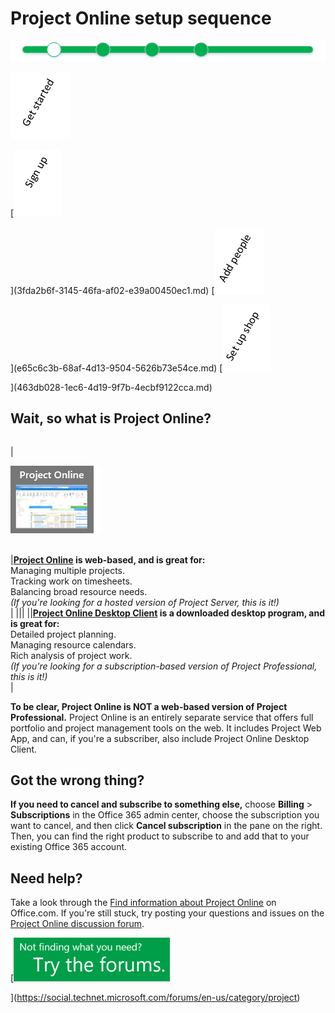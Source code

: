 
# Project Online setup sequence

  
    
    
![Graphic showing a sequence of articles to set up get started with Project Online](images/3bc197ad-3e30-4c8e-9b98-72d7246013e3.png)
  
    
    

  
    
    
![Graphic showing the current article, Get Started](images/85944ff4-91bb-4dfe-b890-7b8d9f04a2d8.png)
  
    
    
 [![Link to sign-up article](images/84567ffb-d160-480b-8025-5d5fc34baa91.png)
  
    
    
](3fda2b6f-3145-46fa-af02-e39a00450ec1.md) [![Link to add people article](images/84b88be4-b49e-463e-91fd-0842c23c8e42.png)
  
    
    
](e65c6c3b-68af-4d13-9504-5626b73e54ce.md) [![Link to set up shop article](images/b147e68e-804c-4bdd-a596-3e95f0795148.png)
  
    
    
](463db028-1ec6-4d19-9f7b-4ecbf9122cca.md)
## Wait, so what is Project Online?
<a name="__top"> </a>


|||
|:-----|:-----|
|
  
    
    
![Project Online](images/276154dc-3e4e-49db-9a4d-67f037094c25.png)
  
    
    

  
    
    

  
    
    
 <br/> |**[Project Online](https://go.microsoft.com/fwlink/p/?linkid=402127) is web-based, and is great for:** <br/>  Managing multiple projects. <br/>  Tracking work on timesheets. <br/>  Balancing broad resource needs. <br/>  *(If you're looking for a hosted version of Project Server, this is it!)*  <br/> |
|||
||**[Project Online Desktop Client](https://go.microsoft.com/fwlink/p/?linkid=402129) is a downloaded desktop program, and is great for:** <br/>  Detailed project planning. <br/>  Managing resource calendars. <br/>  Rich analysis of project work. <br/>  *(If you're looking for a subscription-based version of Project Professional, this is it!)*  <br/> |
   
 **To be clear, Project Online is NOT a web-based version of Project Professional.** Project Online is an entirely separate service that offers full portfolio and project management tools on the web. It includes Project Web App, and can, if you're a subscriber, also include Project Online Desktop Client.
  
    
    

## Got the wrong thing?
<a name="__top"> </a>

 **If you need to cancel and subscribe to something else,** choose **Billing** > **Subscriptions** in the Office 365 admin center, choose the subscription you want to cancel, and then click **Cancel subscription** in the pane on the right. Then, you can find the right product to subscribe to and add that to your existing Office 365 account.
  
    
    

## Need help?
<a name="__step_2__get"> </a>

Take a look through the  [Find information about Project Online](http://technet.microsoft.com/library/e33e2273-dfaf-4eb7-aacc-393e80e58a97%28Office.14%29.aspx) on Office.com. If you're still stuck, try posting your questions and issues on the [Project Online discussion forum](https://social.technet.microsoft.com/Forums/projectserver/en-US/home?forum=projectonline).
  
    
    
 [![Not finding what you need? Try the forums.](images/46e7095e-10bd-4e68-8a7c-3d9dd849b508.png)
  
    
    
](https://social.technet.microsoft.com/forums/en-us/category/project)
  
    
    
